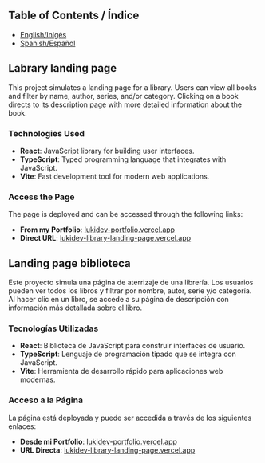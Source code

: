
## Table of Contents / Índice

- [English/Inlgés](#library-landing-page)
- [Spanish/Español](#landing-page-biblioteca)

## Labrary landing page

This project simulates a landing page for a library. Users can view all books and filter by name, author, series, and/or category. Clicking on a book directs to its description page with more detailed information about the book.

### Technologies Used

- **React**: JavaScript library for building user interfaces.
- **TypeScript**: Typed programming language that integrates with JavaScript.
- **Vite**: Fast development tool for modern web applications.

### Access the Page

The page is deployed and can be accessed through the following links:

- **From my Portfolio**: [lukidev-portfolio.vercel.app](https://lukidev-portfolio.vercel.app/)
- **Direct URL**: [lukidev-library-landing-page.vercel.app](https://lukidev-library-landing-page.vercel.app/)

## Landing page biblioteca

Este proyecto simula una página de aterrizaje de una librería. Los usuarios pueden ver todos los libros y filtrar por nombre, autor, serie y/o categoría. Al hacer clic en un libro, se accede a su página de descripción con información más detallada sobre el libro.

### Tecnologías Utilizadas

- **React**: Biblioteca de JavaScript para construir interfaces de usuario.
- **TypeScript**: Lenguaje de programación tipado que se integra con JavaScript.
- **Vite**: Herramienta de desarrollo rápido para aplicaciones web modernas.

### Acceso a la Página

La página está deployada y puede ser accedida a través de los siguientes enlaces:

- **Desde mi Portfolio**: [lukidev-portfolio.vercel.app](https://lukidev-portfolio.vercel.app/)
- **URL Directa**: [lukidev-library-landing-page.vercel.app](https://lukidev-library-landing-page.vercel.app/)